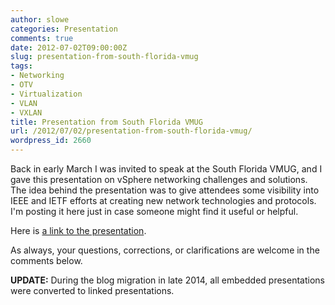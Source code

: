 ```yaml
---
author: slowe
categories: Presentation
comments: true
date: 2012-07-02T09:00:00Z
slug: presentation-from-south-florida-vmug
tags:
- Networking
- OTV
- Virtualization
- VLAN
- VXLAN
title: Presentation from South Florida VMUG
url: /2012/07/02/presentation-from-south-florida-vmug/
wordpress_id: 2660
---
```


Back in early March I was invited to speak at the South Florida VMUG, and I gave this presentation on vSphere networking challenges and solutions. The idea behind the presentation was to give attendees some visibility into IEEE and IETF efforts at creating new network technologies and protocols. I'm posting it here just in case someone might find it useful or helpful.

Here is [a link to the presentation][1].

As always, your questions, corrections, or clarifications are welcome in the comments below.

**UPDATE:** During the blog migration in late 2014, all embedded presentations were converted to linked presentations.

[1]: http://www.slideshare.net/lowescott/2012-0306vmwtamwebinarpreso